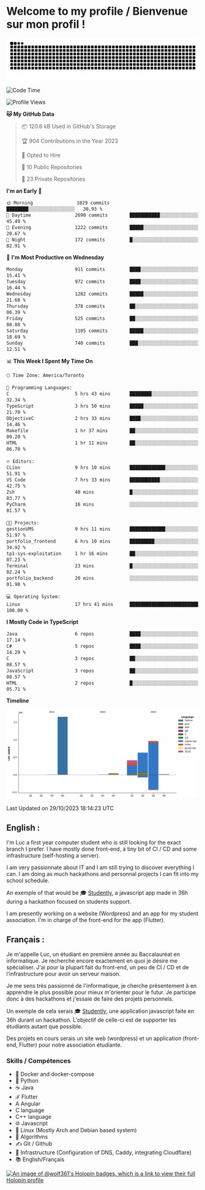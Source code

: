 # Welcome to my profile / Bienvenue sur mon profil !

![snake gif](https://github.com/wolf-361/wolf-361/blob/output/github-contribution-grid-snake.svg)

<!--START_SECTION:waka-->
![Code Time](http://img.shields.io/badge/Code%20Time-432%20hrs%2017%20mins-blue)

![Profile Views](http://img.shields.io/badge/Profile%20Views-0-blue)

**🐱 My GitHub Data** 

> 📦 120.6 kB Used in GitHub's Storage 
 > 
> 🏆 904 Contributions in the Year 2023
 > 
> 💼 Opted to Hire
 > 
> 📜 10 Public Repositories 
 > 
> 🔑 23 Private Repositories 
 > 
**I'm an Early 🐤** 

```text
🌞 Morning                1829 commits        ████████░░░░░░░░░░░░░░░░░   30.93 % 
🌆 Daytime                2690 commits        ███████████░░░░░░░░░░░░░░   45.49 % 
🌃 Evening                1222 commits        █████░░░░░░░░░░░░░░░░░░░░   20.67 % 
🌙 Night                  172 commits         █░░░░░░░░░░░░░░░░░░░░░░░░   02.91 % 
```
📅 **I'm Most Productive on Wednesday** 

```text
Monday                   911 commits         ████░░░░░░░░░░░░░░░░░░░░░   15.41 % 
Tuesday                  972 commits         ████░░░░░░░░░░░░░░░░░░░░░   16.44 % 
Wednesday                1282 commits        █████░░░░░░░░░░░░░░░░░░░░   21.68 % 
Thursday                 378 commits         ██░░░░░░░░░░░░░░░░░░░░░░░   06.39 % 
Friday                   525 commits         ██░░░░░░░░░░░░░░░░░░░░░░░   08.88 % 
Saturday                 1105 commits        █████░░░░░░░░░░░░░░░░░░░░   18.69 % 
Sunday                   740 commits         ███░░░░░░░░░░░░░░░░░░░░░░   12.51 % 
```


📊 **This Week I Spent My Time On** 

```text
🕑︎ Time Zone: America/Toronto

💬 Programming Languages: 
C                        5 hrs 43 mins       ████████░░░░░░░░░░░░░░░░░   32.34 % 
TypeScript               3 hrs 50 mins       █████░░░░░░░░░░░░░░░░░░░░   21.70 % 
ObjectiveC               2 hrs 33 mins       ████░░░░░░░░░░░░░░░░░░░░░   14.46 % 
Makefile                 1 hr 37 mins        ██░░░░░░░░░░░░░░░░░░░░░░░   09.20 % 
HTML                     1 hr 11 mins        ██░░░░░░░░░░░░░░░░░░░░░░░   06.70 % 

🔥 Editors: 
CLion                    9 hrs 10 mins       █████████████░░░░░░░░░░░░   51.91 % 
VS Code                  7 hrs 33 mins       ███████████░░░░░░░░░░░░░░   42.75 % 
Zsh                      40 mins             █░░░░░░░░░░░░░░░░░░░░░░░░   03.77 % 
PyCharm                  16 mins             ░░░░░░░░░░░░░░░░░░░░░░░░░   01.57 % 

🐱‍💻 Projects: 
gestionVMS               9 hrs 11 mins       █████████████░░░░░░░░░░░░   51.97 % 
portfolio_frontend       6 hrs 10 mins       █████████░░░░░░░░░░░░░░░░   34.92 % 
tp1-sys-exploitation     1 hr 16 mins        ██░░░░░░░░░░░░░░░░░░░░░░░   07.23 % 
Terminal                 23 mins             █░░░░░░░░░░░░░░░░░░░░░░░░   02.24 % 
portfolio_backend        20 mins             ░░░░░░░░░░░░░░░░░░░░░░░░░   01.90 % 

💻 Operating System: 
Linux                    17 hrs 41 mins      █████████████████████████   100.00 % 
```

**I Mostly Code in TypeScript** 

```text
Java                     6 repos             ████░░░░░░░░░░░░░░░░░░░░░   17.14 % 
C#                       5 repos             ████░░░░░░░░░░░░░░░░░░░░░   14.29 % 
C                        3 repos             ██░░░░░░░░░░░░░░░░░░░░░░░   08.57 % 
JavaScript               3 repos             ██░░░░░░░░░░░░░░░░░░░░░░░   08.57 % 
HTML                     2 repos             █░░░░░░░░░░░░░░░░░░░░░░░░   05.71 % 
```



**Timeline**

![Lines of Code chart](https://raw.githubusercontent.com/wolf-361/wolf-361/main/assets/bar_graph.png)


 Last Updated on 29/10/2023 18:14:23 UTC
<!--END_SECTION:waka-->

## English : 

I'm Luc a first year computer student who is still looking for the exact branch I prefer. I have mostly done front-end, a tiny bit of CI / CD and some infrastructure (self-hosting a server).

I am very passionnate about IT and I am still trying to discover everything I can. I am doing as much hackathons and personnal projects I can fit into my school schedule.

An exemple of that would be 🎓 [Studently](https://github.com/wolf-361/Studently-CodeJam12), a javascript app made in 36h during a hackathon focused on students support.

I am presently working on a website (Wordpress) and an app for my student association. I'm in charge of the front-end for the app (Flutter).

## Français :

Je m'appelle Luc, un étudiant en première année au Baccalauréat en informatique. Je recherche encore exactement en quoi je désire me spécialiser. J'ai pour la plupart fait du front-end, un peu de CI / CD et de l'infrastructure pour avoir un serveur maison.

Je me sens très passionné de l'informatique, je cherche présentement à en apprendre le plus possible pour mieux m'orienter pour le futur. Je participe donc à des hackathons et j'essaie de faire des projets personnels.

Un exemple de cela serais 🎓 [Studently](https://github.com/wolf-361/Studently-CodeJam12), une application javascript faite en 36h durant un hackathon. L'objectif de celle-ci est de supporter les étudiants autant que possible.

Des projets en cours serais un site web (wordpress) et un application (front-end, Flutter) pour notre association étudiante.

###  Skills / Compétences

* 🐋 Docker and docker-compose
* 🐍 Python
* ☕ Java
* ℱ Flutter
* A Angular
* C language
* C++ language
* 🌐 Javascript
* 🐧 Linux (Mostly Arch and Debian based system)
* 🧩 Algorithms
* ✍️ Git / Github
* 📜 Infrastructure (Configuration of DNS, Caddy, integrating Cloudflare)
* 📚 English/Français

[![An image of @wolf361's Holopin badges, which is a link to view their full Holopin profile](https://holopin.me/wolf361)](https://holopin.io/@wolf361)


